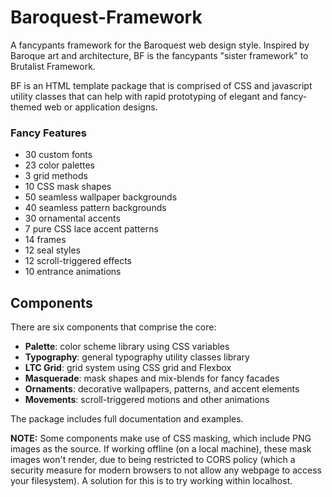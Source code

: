 # Baroquest-Framework
A fancypants framework for the Baroquest web design style. Inspired by Baroque art and architecture, BF is the fancypants "sister framework" to Brutalist Framework. 

BF is an HTML template package that is comprised of CSS and javascript utility classes that can help with rapid prototyping of elegant and fancy-themed web or application designs.

### Fancy Features
* 30 custom fonts
* 23 color palettes
* 3 grid methods
* 10 CSS mask shapes
* 50 seamless wallpaper backgrounds
* 40 seamless pattern backgrounds
* 30 ornamental accents
* 7 pure CSS lace accent patterns
* 14 frames
* 12 seal styles
* 12 scroll-triggered effects
* 10 entrance animations

## Components
There are six components that comprise the core:
* __Palette__: color scheme library using CSS variables
* __Typography__: general typography utility classes library
* __LTC Grid__: grid system using CSS grid and Flexbox
* __Masquerade__: mask shapes and mix-blends for fancy facades
* __Ornaments__: decorative wallpapers, patterns, and accent elements
* __Movements__: scroll-triggered motions and other animations

The package includes full documentation and examples.

__NOTE:__ Some components make use of CSS masking, which include PNG images as the source. If working offline (on a local machine), these mask images won't render, due to being restricted to CORS policy (which a security measure for modern browsers to not allow any webpage to access your filesystem). A solution for this is to try working within localhost. 